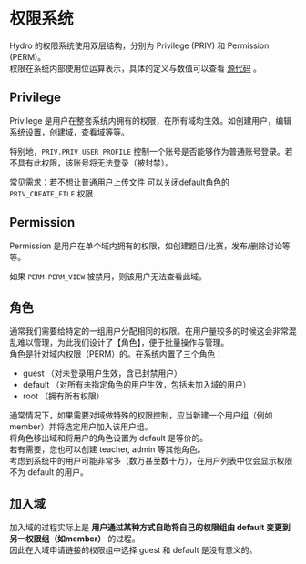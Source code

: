 # 权限系统

Hydro 的权限系统使用双层结构，分别为 Privilege (PRIV) 和 Permission (PERM)。  
权限在系统内部使用位运算表示，具体的定义与数值可以查看 [源代码](https://github.com/hydro-dev/Hydro/blob/master/packages/hydrooj/src/model/builtin.ts) 。

## Privilege

Privilege 是用户在整套系统内拥有的权限，在所有域均生效。如创建用户，编辑系统设置，创建域，查看域等等。

特别地，`PRIV.PRIV_USER_PROFILE` 控制一个账号是否能够作为普通账号登录。若不具有此权限，该账号将无法登录（被封禁）。

常见需求：若不想让普通用户上传文件 可以关闭default角色的 `PRIV_CREATE_FILE` 权限

## Permission

Permission 是用户在单个域内拥有的权限，如创建题目/比赛，发布/删除讨论等等。

如果 `PERM.PERM_VIEW` 被禁用，则该用户无法查看此域。

## 角色

通常我们需要给特定的一组用户分配相同的权限。在用户量较多的时候这会非常混乱难以管理，为此我们设计了【角色】，便于批量操作与管理。  
角色是针对域内权限（PERM）的。在系统内置了三个角色：

- guest （对未登录用户生效，含已封禁用户）
- default （对所有未指定角色的用户生效，包括未加入域的用户）
- root （拥有所有权限）

通常情况下，如果需要对域做特殊的权限控制，应当新建一个用户组（例如 member）并将选定用户加入该用户组。  
将角色移出域和将用户的角色设置为 default 是等价的。  
若有需要，您也可以创建 teacher, admin 等其他角色。  
考虑到系统中的用户可能非常多（数万甚至数十万），在用户列表中仅会显示权限不为 default 的用户。

## 加入域

加入域的过程实际上是 **用户通过某种方式自助将自己的权限组由 default 变更到另一权限组（如member）** 的过程。  
因此在入域申请链接的权限组中选择 guest 和 default 是没有意义的。

